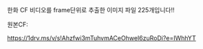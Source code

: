 한화 CF 비디오를 frame단위로 추출한 이미지 파일 225개입니다!!

원본CF: 

https://1drv.ms/v/s!Ahzfwi3mTuhvmACeOhweI6zuRoDi?e=IWhhYT
